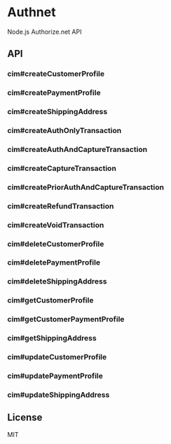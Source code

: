 
# Authnet

Node.js Authorize.net API

## API

### cim#createCustomerProfile

### cim#createPaymentProfile

### cim#createShippingAddress

### cim#createAuthOnlyTransaction

### cim#createAuthAndCaptureTransaction

### cim#createCaptureTransaction

### cim#createPriorAuthAndCaptureTransaction

### cim#createRefundTransaction

### cim#createVoidTransaction

### cim#deleteCustomerProfile

### cim#deletePaymentProfile

### cim#deleteShippingAddress

### cim#getCustomerProfile

### cim#getCustomerPaymentProfile

### cim#getShippingAddress

### cim#updateCustomerProfile

### cim#updatePaymentProfile

### cim#updateShippingAddress

## License

MIT